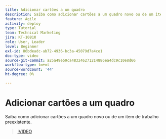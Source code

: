 ```yaml
---
title: Adicionar cartões a um quadro
description: Saiba como adicionar cartões a um quadro novo ou de um item de trabalho preexistente.
feature: Agile
activity: deploy
type: Tutorial
team: Technical Marketing
jira: KT-10810
role: User, Leader
level: Beginner
exl-id: 86bdeadc-ab72-4936-bc3a-45079d7a4ce1
doc-type: video
source-git-commit: a25a49e59ca483246271214886ea4dc9c10e8d66
workflow-type: tm+mt
source-wordcount: '44'
ht-degree: 0%

---
```


# Adicionar cartões a um quadro

Saiba como adicionar cartões a um quadro novo ou de um item de trabalho preexistente.

>[!VIDEO](https://video.tv.adobe.com/v/346617)
